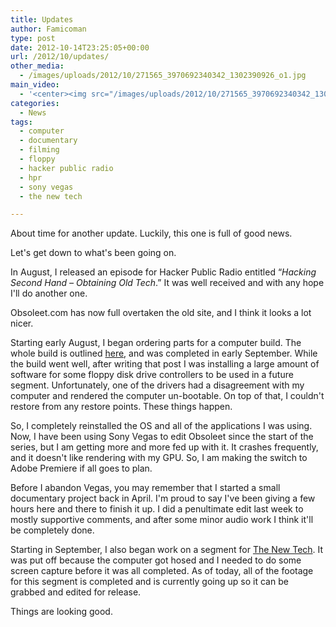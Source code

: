 ```yaml
---
title: Updates
author: Famicoman
type: post
date: 2012-10-14T23:25:05+00:00
url: /2012/10/updates/
other_media:
  - /images/uploads/2012/10/271565_3970692340342_1302390926_o1.jpg
main_video:
  - '<center><img src="/images/uploads/2012/10/271565_3970692340342_1302390926_o1.jpg" /></center>'
categories:
  - News
tags:
  - computer
  - documentary
  - filming
  - floppy
  - hacker public radio
  - hpr
  - sony vegas
  - the new tech

---
```

About time for another update. Luckily, this one is full of good news.

Let's get down to what's been going on.

In August, I released an episode for Hacker Public Radio entitled &#8220;_Hacking Second Hand – Obtaining Old Tech_.&#8221; It was well received and with any hope I'll do another one.

Obsoleet.com has now full overtaken the old site, and I think it looks a lot nicer.

Starting early August, I began ordering parts for a computer build. The whole build is outlined [here][1], and was completed in early September. While the build went well, after writing that post I was installing a large amount of software for some floppy disk drive controllers to be used in a future segment. Unfortunately, one of the drivers had a disagreement with my computer and rendered the computer un-bootable. On top of that, I couldn't restore from any restore points. These things happen.

So, I completely reinstalled the OS and all of the applications I was using. Now, I have been using Sony Vegas to edit Obsoleet since the start of the series, but I am getting more and more fed up with it. It crashes frequently, and it doesn't like rendering with my GPU. So, I am making the switch to Adobe Premiere if all goes to plan.

Before I abandon Vegas, you may remember that I started a small documentary project back in April. I'm proud to say I've been giving a few hours here and there to finish it up. I did a penultimate edit last week to mostly supportive comments, and after some minor audio work I think it'll be completely done.

Starting in September, I also began work on a segment for [The New Tech][2]. It was put off because the computer got hosed and I needed to do some screen capture before it was all completed. As of today, all of the footage for this segment is completed and is currently going up so it can be grabbed and edited for release.

Things are looking good.

 [1]: http://famicoman.com/2012/09/12/building-a-computer/ "Building a Computer"
 [2]: http://thenewtech.tv/ "The New Tech"